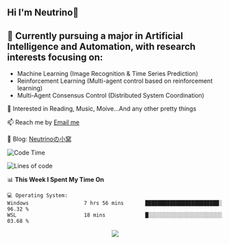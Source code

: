 ## Hi I'm Neutrino👋

## 🔭 Currently pursuing a major in Artificial Intelligence and Automation, with research interests focusing on:
- Machine Learning (Image Recognition & Time Series Prediction)
- Reinforcement Learning (Multi-agent control based on reinforcement learning)
- Multi-Agent Consensus Control (Distributed System Coordination)

💫 Interested in Reading, Music, Moive...And any other pretty things

📫 Reach me by [Email me](mailto:neutrin1zzz@gmail.com)

💬 Blog: [Neutrinoの小窝](https://neutrino.top/)

<!--START_SECTION:waka-->
![Code Time](http://img.shields.io/badge/Code%20Time-419%20hrs%2056%20mins-blue)

![Lines of code](https://img.shields.io/badge/From%20Hello%20World%20I%27ve%20Written-649.4%20thousand%20lines%20of%20code-blue)

📊 **This Week I Spent My Time On** 

```text
💻 Operating System: 
Windows                  7 hrs 56 mins       ████████████████████████░   96.32 % 
WSL                      18 mins             █░░░░░░░░░░░░░░░░░░░░░░░░   03.68 % 
```


<!--END_SECTION:waka-->

<div align="center">
<img align="center" src="https://skillicons.dev/icons?i=c,cpp,py&theme=dark" />
  
<!--
**Neutrin1/Neutrin1** is a ✨ _special_ ✨ repository because its `README.md` (this file) appears on your GitHub profile.

![header](https://capsule-render.vercel.app/api?type=venom&color=auto&height=100&section=header&text=Wish%20u%20have%20a%20nice%20day&fontSize=30&theme=tokyonight)

